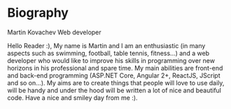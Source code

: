 # Biography
Martin Kovachev
Web developer

Hello Reader :),
My name is Martin and I am an enthusiastic (in many aspects such as swimming, football, table tennis, fitness...) and a web developer who would like to improve his skills in programming over new horizons in his professional and spare time. My main abilities are front-end and back-end programming (ASP.NET Core, Angular 2+, ReactJS, JScript and so on...). My aims are to create things that people will love to use daily, will be handy and under the hood will be written a lot of nice and beautiful code. Have a nice and smiley day from me :).
